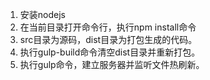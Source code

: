 1. 安装nodejs
2. 在当前目录打开命令行，执行npm install命令
3. src目录为源码，dist目录为打包生成的代码。
4. 执行gulp-build命令清空dist目录并重新打包。
5. 执行gulp命令，建立服务器并监听文件热刷新。

